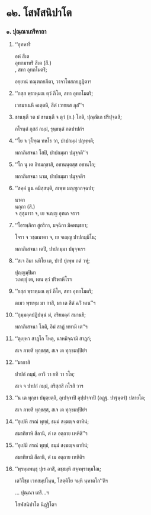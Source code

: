 <h1>๑๒. โสฬสนิปาโต</h1>
<h3>๑. ปุณฺณาเถรีคาถา</h3>
<ol>
<li>
‘‘อุทหารี  
  
  
อหํ สีเต  
อุทกมาหริํ สีเต (สี.)  
, สทา อุทกโมตริํ;  
  
อยฺยานํ ทณฺฑภยภีตา, วาจาโทสภยฎฺฎิตาฯ  
</li>
  
<li>
‘‘กสฺส พฺราหฺมณ ตฺวํ ภีโต, สทา อุทกโมตริ;  
  
เวธมาเนหิ คเตฺตหิ, สีตํ เวทยเส ภุสํ’’ฯ  
</li>
  
<li>
ชานนฺตี วต มํ  
ชานนฺตี จ ตุวํ (ก.)  
โภติ, ปุณฺณิเก ปริปุจฺฉสิ;  
  
กโรนฺตํ กุสลํ กมฺมํ, รุนฺธนฺตํ กตปาปกํฯ  
</li>
  
<li>
‘‘โย จ วุโฑฺฒ ทหโร วา, ปาปกมฺมํ ปกุพฺพติ;  
  
ทกาภิเสจนา โสปิ, ปาปกมฺมา ปมุจฺจติ’’ฯ  
</li>
  
<li>
‘‘โก นุ เต อิทมกฺขาสิ, อชานนฺตสฺส อชานโก;  
  
ทกาภิเสจนา นาม, ปาปกมฺมา ปมุจฺจติฯ  
</li>
  
<li>
‘‘สคฺคํ นูน คมิสฺสนฺติ, สเพฺพ มณฺฑูกกจฺฉปา;  
  
นาคา  
นกฺกา (สี.)  
จ สุสุมารา จ, เย จเญฺญ อุทเก จราฯ  
</li>
  
<li>
‘‘โอรพฺภิกา สูกริกา, มจฺฉิกา มิคพนฺธกา;  
  
โจรา จ วชฺฌฆาตา จ, เย จเญฺญ ปาปกมฺมิโน;  
  
ทกาภิเสจนา เตปิ, ปาปกมฺมา ปมุจฺจเรฯ  
</li>
  
<li>
‘‘สเจ อิมา นทิโย เต, ปาปํ ปุเพฺพ กตํ วหุํ;  
  
ปุญฺญมฺปิมา  
วเหยฺยุํ เต, เตน ตฺวํ ปริพาหิโรฯ  
</li>
  
<li>
‘‘ยสฺส  
พฺราหฺมณ ตฺวํ ภีโต, สทา อุทกโมตริ;  
  
ตเมว พฺรเหฺม มา กาสิ, มา เต สีตํ ฉวิํ หเน’’ฯ  
</li>
  
<li>
‘‘กุมฺมคฺคปฎิปนฺนํ มํ, อริยมคฺคํ สมานยิ;  
  
ทกาภิเสจนา โภติ, อิมํ สาฎํ ททามิ เต’’ฯ  
</li>
  
<li>
‘‘ตุเยฺหว สาฎโก โหตุ, นาหมิจฺฉามิ สาฎกํ;  
  
สเจ ภายสิ ทุกฺขสฺส, สเจ เต ทุกฺขมปฺปิยํฯ  
</li>
  
<li>
‘‘มากาสิ  
  
ปาปกํ กมฺมํ, อาวิ วา ยทิ วา รโห;  
  
สเจ จ ปาปกํ กมฺมํ, กริสฺสสิ กโรสิ วาฯ  
</li>
  
<li>
‘‘น เต ทุกฺขา ปมุตฺยตฺถิ, อุเปจฺจาปิ  
อุปฺปจฺจาปิ (อฎฺฐ. ปาฐนฺตรํ)  
ปลายโต;  
  
สเจ ภายสิ ทุกฺขสฺส, สเจ เต ทุกฺขมปฺปิยํฯ  
</li>
  
<li>
‘‘อุเปหิ สรณํ พุทฺธํ, ธมฺมํ สงฺฆญฺจ ตาทินํ;  
  
สมาทิยาหิ สีลานิ, ตํ เต อตฺถาย เหหิติ’’ฯ  
</li>
  
<li>
‘‘อุเปมิ สรณํ พุทฺธํ, ธมฺมํ สงฺฆญฺจ ตาทินํ;  
  
สมาทิยามิ สีลานิ, ตํ เม อตฺถาย เหหิติฯ  
</li>
  
<li>
‘‘พฺรหฺมพนฺธุ ปุเร อาสิํ, อชฺชมฺหิ สจฺจพฺราหฺมโณ;  
  
เตวิโชฺช เวทสมฺปโนฺน, โสตฺติโย จมฺหิ นฺหาตโก’’ติฯ  
</li>
  
… ปุณฺณา เถรี…ฯ  
</li>
  
โสฬสนิปาโต นิฎฺฐิโตฯ  
</li>
  
  
  
  
  